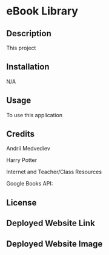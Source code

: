 # eBook Library

## Description

This project

## Installation

N/A

## Usage

To use this application

## Credits

Andrii Medvediev

Harry Potter

Internet and Teacher/Class Resources

Google Books API: 
## License

## Deployed Website Link

## Deployed Website Image


